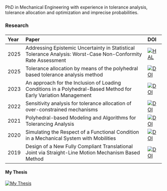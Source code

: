PhD in Mechanical Engineering with experience in tolerance analysis, tolerance allocation and optimization and imprecise probabilities.

### Research

#### 
|Year | Paper | DOI |
|:----|:------|:----|
|2025|Addressing Epistemic Uncertainty in Statistical Tolerance Analysis: Worst-Case Non-Conformity Rate Assessment|[![HAL](https://img.shields.io/badge/HAL-05312883-blue.svg)](https://hal.archives-ouvertes.fr/hal-05312883)|
|2025|Tolerance allocation by means of the polyhedral based tolerance analysis method|[![DOI](https://img.shields.io/badge/DOI-10.1016%2Fj.cirpj.2025.04.016-black.svg)](https://doi.org/10.1016/j.cirpj.2025.04.016)|
|2023|An approach for the Inclusion of Loading Conditions in a Polyhedral-Based Method for Early Variation Management| [![DOI](https://img.shields.io/badge/DOI-10.1017%2Fpds.2023.52-black.svg)](https://doi.org/10.1017/pds.2023.52)|
|2022|Sensitivity analysis for tolerance allocation of over-constrained mechanisms|[![DOI](https://img.shields.io/badge/DOI-10.1016%2Fj.procir.2022.10.018-black.svg)](https://doi.org/10.1016/j.procir.2022.10.018)|
|2021|Polyhedral-based Modeling and Algorithms for Tolerancing Analysis|[![DOI](https://img.shields.io/badge/DOI-10.1016%2Fj.cad.2021.103071-black.svg)](https://doi.org/10.1016/j.cad.2021.103071)|
|2020|Simulating the Respect of a Functional Condition in a Mechanical System with Mobilities|[![DOI](https://img.shields.io/badge/DOI-10.1016%2Fj.procir.2020.05.195-black.svg)](https://doi.org/10.1016/j.procir.2020.05.195)|
|2019|Design of a New Fully Compliant Translational Joint via Straight-Line Motion Mechanism Based Method |[![DOI](https://img.shields.io/badge/DOI-10.1115/DETC2019--97091-black.svg)](https://doi.org/10.1115/DETC2019-97091)|

#### My Thesis

[![My Thesis](https://your-image-link.com/thumbnail.png)](https://your-university-link-or-pdf.com)




<!--
**sonigarcigo/sonigarcigo** is a ✨ _special_ ✨ repository because its `README.md` (this file) appears on your GitHub profile.

Here are some ideas to get you started:

- 🔭 I’m currently working on ...
- 🌱 I’m currently learning ...
- 👯 I’m looking to collaborate on ...
- 🤔 I’m looking for help with ...
- 💬 Ask me about ...
- 📫 How to reach me: ...
- 😄 Pronouns: ...
- ⚡ Fun fact: ...
-->
